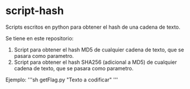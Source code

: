 # script-hash
Scripts escritos en python para obtener el hash de una cadena de texto.

Se tiene en este repositorio:

1. Script para obtener el hash MD5 de cualquier cadena de texto, que se pasara como parametro.
2. Script para obtener el hash SHA256 (adicional a MD5) de cualquier cadena de texto, que se pasara como parametro.

Ejemplo: 
'''sh
getFlag.py "Texto a codificar"
'''
